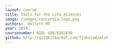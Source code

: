 ```yaml
---
layout: course
title: Tools for the Life Sciences
image: /images/concordia.logo.png
authors:  Hallett MT
year: 2018
coursenumber: BIOL 480/510/630
github: http://git@bitbucket.com/fjukstad/mixt
---
```


